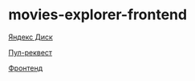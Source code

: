 # movies-explorer-frontend

[Яндекс Диск](https://disk.yandex.ru/d/5KGQtVLI6EZnMw)

[Пул-реквест](https://github.com/Frik580/movies-explorer-frontend/pull/2)

[Фронтенд](http://movies.arseniy.nomoredomains.club/)